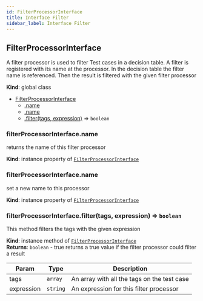 ```yaml
---
id: FilterProcessorInterface
title: Interface Filter
sidebar_label: Interface Filter
---
```


<a name="FilterProcessorInterface"></a>

## FilterProcessorInterface
A filter processor is used to filter Test cases in a decision table.
A filter is registered with its name at the processor. In the decision table
the filter name is referenced. Then the result is filtered with the given
filter processor

**Kind**: global class  

* [FilterProcessorInterface](#FilterProcessorInterface)
    * [.name](#FilterProcessorInterface+name)
    * [.name](#FilterProcessorInterface+name)
    * [.filter(tags, expression)](#FilterProcessorInterface+filter) ⇒ <code>boolean</code>

<a name="FilterProcessorInterface+name"></a>

### filterProcessorInterface.name
returns the name of this filter processor

**Kind**: instance property of [<code>FilterProcessorInterface</code>](#FilterProcessorInterface)  
<a name="FilterProcessorInterface+name"></a>

### filterProcessorInterface.name
set a new name to this processor

**Kind**: instance property of [<code>FilterProcessorInterface</code>](#FilterProcessorInterface)  
<a name="FilterProcessorInterface+filter"></a>

### filterProcessorInterface.filter(tags, expression) ⇒ <code>boolean</code>
This method filters the tags with the given expression

**Kind**: instance method of [<code>FilterProcessorInterface</code>](#FilterProcessorInterface)  
**Returns**: <code>boolean</code> - true  returns a true value if the filter processor could filter a result  

| Param | Type | Description |
| --- | --- | --- |
| tags | <code>array</code> | An array with all the tags on the test case |
| expression | <code>string</code> | An expression for this filter processor |

